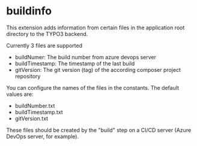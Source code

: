 # buildinfo

This extension adds information from certain files in the application root directory to the TYPO3 backend.

Currently 3 files are supported
- buildNumer:       The build number from azure devops server
- buildTimestamp:   The timestamp of the last build
- gitVersion:       The git version (tag) of the according composer project repository

You can configure the names of the files in the constants. The default values are:
- buildNumber.txt
- buildTimestamp.txt
- gitVersion.txt

These files should be created by the "build" step on a CI/CD server (Azure DevOps server, for example).
